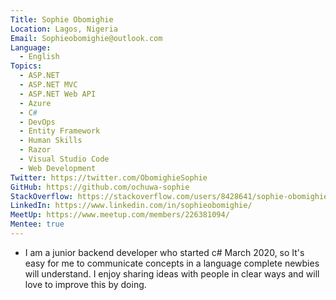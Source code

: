 ```yaml
---
Title: Sophie Obomighie
Location: Lagos, Nigeria
Email: Sophieobomighie@outlook.com
Language:
  - English
Topics:
  - ASP.NET
  - ASP.NET MVC
  - ASP.NET Web API
  - Azure
  - C#
  - DevOps
  - Entity Framework
  - Human Skills
  - Razor
  - Visual Studio Code
  - Web Development
Twitter: https://twitter.com/ObomighieSophie
GitHub: https://github.com/ochuwa-sophie
StackOverflow: https://stackoverflow.com/users/8428641/sophie-obomighie
LinkedIn: https://www.linkedin.com/in/sophieobomighie/
MeetUp: https://www.meetup.com/members/226381094/
Mentee: true
---
```

- I am a junior backend developer who started c# March 2020, so It's easy for me to communicate concepts in a language complete newbies will understand. I enjoy sharing ideas with people in clear ways and will love to improve this by doing.
